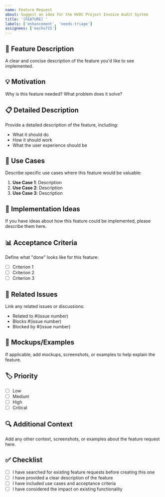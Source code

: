 ```yaml
---
name: Feature Request
about: Suggest an idea for the HVDC Project Invoice Audit System
title: '[FEATURE] '
labels: ['enhancement', 'needs-triage']
assignees: ['macho715']
---
```


## 🚀 Feature Description
A clear and concise description of the feature you'd like to see implemented.

## 💡 Motivation
Why is this feature needed? What problem does it solve?

## 📋 Detailed Description
Provide a detailed description of the feature, including:
- What it should do
- How it should work
- What the user experience should be

## 🎯 Use Cases
Describe specific use cases where this feature would be valuable:
1. **Use Case 1**: Description
2. **Use Case 2**: Description
3. **Use Case 3**: Description

## 🔧 Implementation Ideas
If you have ideas about how this feature could be implemented, please describe them here.

## 📊 Acceptance Criteria
Define what "done" looks like for this feature:
- [ ] Criterion 1
- [ ] Criterion 2
- [ ] Criterion 3

## 🔗 Related Issues
Link any related issues or discussions:
- Related to #(issue number)
- Blocks #(issue number)
- Blocked by #(issue number)

## 📸 Mockups/Examples
If applicable, add mockups, screenshots, or examples to help explain the feature.

## 🏷️ Priority
- [ ] Low
- [ ] Medium
- [ ] High
- [ ] Critical

## 🔍 Additional Context
Add any other context, screenshots, or examples about the feature request here.

## ✅ Checklist
- [ ] I have searched for existing feature requests before creating this one
- [ ] I have provided a clear description of the feature
- [ ] I have included use cases and acceptance criteria
- [ ] I have considered the impact on existing functionality
